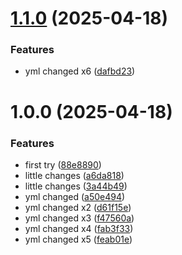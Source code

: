 # [1.1.0](https://github.com/Asya-sun/ci_cd_test_go/compare/v1.0.0...v1.1.0) (2025-04-18)


### Features

* yml changed x6 ([dafbd23](https://github.com/Asya-sun/ci_cd_test_go/commit/dafbd23484b8073775f9e124dc7e87c46e55165d))

# 1.0.0 (2025-04-18)


### Features

* first try ([88e8890](https://github.com/Asya-sun/ci_cd_test_go/commit/88e8890271a716f2d71cebeb9949e4c58ad367c2))
* little changes ([a6da818](https://github.com/Asya-sun/ci_cd_test_go/commit/a6da8184988a58cda0a41f321f351967db914cd2))
* little changes ([3a44b49](https://github.com/Asya-sun/ci_cd_test_go/commit/3a44b4915ca5c8013821bba859771fd16c556d67))
* yml changed ([a50e494](https://github.com/Asya-sun/ci_cd_test_go/commit/a50e4942a7985c1e79d723384545837926a226eb))
* yml changed x2 ([d61f15e](https://github.com/Asya-sun/ci_cd_test_go/commit/d61f15e05e0ce1e864984a9aad4f2d2d727b8066))
* yml changed x3 ([f47560a](https://github.com/Asya-sun/ci_cd_test_go/commit/f47560a8eb6dde842cbc3165b92108027a557a81))
* yml changed x4 ([fab3f33](https://github.com/Asya-sun/ci_cd_test_go/commit/fab3f3338e069419355a617af06f5700763e5549))
* yml changed x5 ([feab01e](https://github.com/Asya-sun/ci_cd_test_go/commit/feab01e0aa881a2f8d48f8bff4b6c009ae3221e4))
